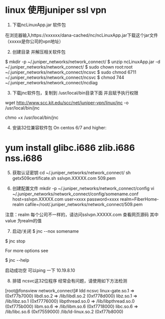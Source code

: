 # linux 使用juniper ssl vpn

1. 下载ncLinuxApp.jar 软件包

在浏览器输入https://xxxxxx/dana-cached/nc/ncLinuxApp.jar下载这个jar文件（xxxxx是你公司的vpn地址）

2. 创建目录 并解压相关软件包

$ mkdir -p ~/.juniper_networks/network_connect/
$ unzip ncLinuxApp.jar -d ~/.juniper_networks/network_connect/
$ sudo chown root:root ~/.juniper_networks/network_connect/ncsvc
$ sudo chmod 6711 ~/.juniper_networks/network_connect/ncsvc
$ chmod 744 ~/.juniper_networks/network_connect/ncdiag


3. 下载jnc软件包，复制到 /usr/local/bin目录下面 并且赋予执行权限

wget http://www.scc.kit.edu/scc/net/juniper-vpn/linux/jnc -o /usr/local/bin/jnc

chmo +x /usr/local/bin/jnc

4. 安装32位兼容软件包
On centos 6/7 and higher:
# yum install glibc.i686 zlib.i686 nss.i686

5. 获取认证密钥
cd ~/.juniper_networks/network_connect/
sh getx509certificate.sh sslvpn.XXXXX.com 509.pem

6. 创建配置文件
mkdir -p ~/.juniper_networks/network_connect/config
vi ~/.juniper_networks/network_connect/config/somename.conf
host=sslvpn.XXXXX.com
user=xxxx
password=xxxx
realm=FiberHome-realm
cafile=/root/.juniper_networks/network_connect/509.pem


注意：realm  每个公司不一样的，请访问sslvpn.XXXXX.com 查看网页源码
<input type="hidden" name="realm" value="FiberHome-realm"> 
其中value 为realm的值

7. 启动/关闭 
$ jnc --nox somename

$ jnc stop

For more options see

$ jnc --help 


启动成功空 可以ping 一下
10.19.8.10

8. 排错
ncsvc这32位程序 经常会有问题，请使用如下方法检测

[root@fonsview network_connect]# ldd ncsvc
	linux-gate.so.1 =>  (0xf77b7000)
	libdl.so.2 => /lib/libdl.so.2 (0xf778d000)
	libz.so.1 => /lib/libz.so.1 (0xf7776000)
	libpthread.so.0 => /lib/libpthread.so.0 (0xf775b000)
	libm.so.6 => /lib/libm.so.6 (0xf7718000)
	libc.so.6 => /lib/libc.so.6 (0xf7559000)
	/lib/ld-linux.so.2 (0xf77b8000)
